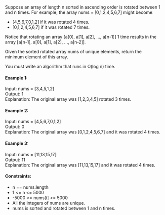 Suppose an array of length n sorted in ascending order is rotated between 1 and n times. For example, the array nums = [0,1,2,4,5,6,7] might become:

* [4,5,6,7,0,1,2] if it was rotated 4 times.
* [0,1,2,4,5,6,7] if it was rotated 7 times.

Notice that rotating an array [a[0], a[1], a[2], ..., a[n-1]] 1 time results in the array [a[n-1], a[0], a[1], a[2], ..., a[n-2]].

Given the sorted rotated array nums of unique elements, return the minimum element of this array.

You must write an algorithm that runs in O(log n) time.

#### Example 1:
Input: nums = [3,4,5,1,2]  
Output: 1  
Explanation: The original array was [1,2,3,4,5] rotated 3 times.

#### Example 2:
Input: nums = [4,5,6,7,0,1,2]  
Output: 0  
Explanation: The original array was [0,1,2,4,5,6,7] and it was rotated 4 times.

#### Example 3:
Input: nums = [11,13,15,17]  
Output: 11  
Explanation: The original array was [11,13,15,17] and it was rotated 4 times.

#### Constraints:
* n == nums.length
* 1 <= n <= 5000
* -5000 <= nums[i] <= 5000
* All the integers of nums are unique.
* nums is sorted and rotated between 1 and n times.